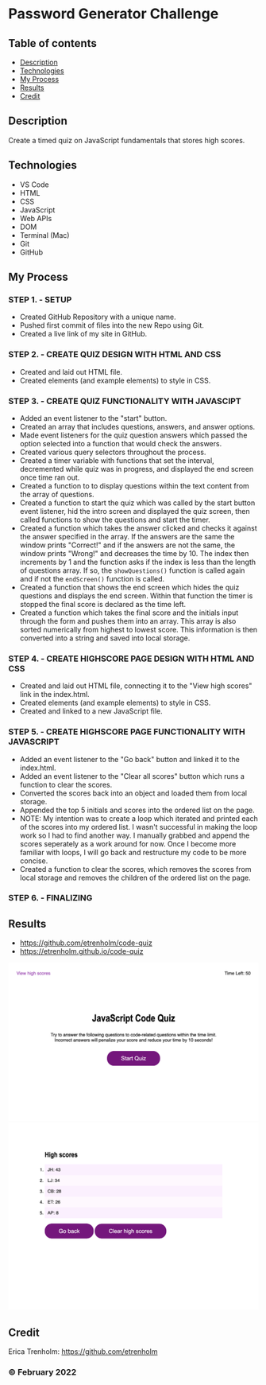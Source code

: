 # Password Generator Challenge

## Table of contents
* [Description](#description)
* [Technologies](#technologies)
* [My Process](#my-process)
* [Results](#results)
* [Credit](#credit)

## Description
Create a timed quiz on JavaScript fundamentals that stores high scores.
	
## Technologies
* VS Code
* HTML
* CSS
* JavaScript
* Web APIs
* DOM
* Terminal (Mac)
* Git
* GitHub

## My Process
### STEP 1. - SETUP
* Created GitHub Repository with a unique name.
* Pushed first commit of files into the new Repo using Git.
* Created a live link of my site in GitHub.

### STEP 2. - CREATE QUIZ DESIGN WITH HTML AND CSS
* Created and laid out HTML file.
* Created elements (and example elements) to style in CSS.

### STEP 3. - CREATE QUIZ FUNCTIONALITY WITH JAVASCIPT
* Added an event listener to the "start" button.
* Created an array that includes questions, answers, and answer options.
* Made event listeners for the quiz question answers which passed the option selected into a function that would check the answers.
* Created various query selectors throughout the process.
* Created a timer variable with functions that set the interval, decremented while quiz was in progress, and displayed the end screen once time ran out.
* Created a function to to display questions within the text content from the array of questions.
* Created a function to start the quiz which was called by the start button event listener, hid the intro screen and displayed the quiz screen, then called functions to show the questions and start the timer.
* Created a function which takes the answer clicked and checks it against the answer specified in the array. If the answers are the same the window prints "Correct!" and if the answers are not the same, the window prints "Wrong!" and decreases the time by 10. The index then increments by 1 and the function asks if the index is less than the length of questions array. If so, the <code>showQuestions()</code> function is called again and if not the <code>endScreen()</code> function is called.
* Created a function that shows the end screen which hides the quiz questions and displays the end screen. Within that function the timer is stopped the final score is declared as the time left.
* Created a function which takes the final score and the initials input through the form and pushes them into an array. This array is also sorted numerically from highest to lowest score. This information is then converted into a string and saved into local storage.

### STEP 4. - CREATE HIGHSCORE PAGE DESIGN WITH HTML AND CSS
* Created and laid out HTML file, connecting it to the "View high scores" link in the index.html.
* Created elements (and example elements) to style in CSS.
* Created and linked to a new JavaScript file.

### STEP 5. - CREATE HIGHSCORE PAGE FUNCTIONALITY WITH JAVASCRIPT
* Added an event listener to the "Go back" button and linked it to the index.html.
* Added an event listener to the "Clear all scores" button which runs a function to clear the scores.
* Converted the scores back into an object and loaded them from local storage.
* Appended the top 5 initials and scores into the ordered list on the page.
* NOTE: My intention was to create a loop which iterated and printed each of the scores into my ordered list. I wasn't successful in making the loop work so I had to find another way. I manually grabbed and append the scores seperately as a work around for now. Once I become more familiar with loops, I will go back and restructure my code to be more concise.
* Created a function to clear the scores, which removes the scores from local storage and removes the children of the ordered list on the page.

### STEP 6. - FINALIZING


## Results

* https://github.com/etrenholm/code-quiz
* https://etrenholm.github.io/code-quiz

![mockup](./assets/images/QuizPage.png)
![mockup](./assets/images/HighscoresPage.png)

## Credit

Erica Trenholm: https://github.com/etrenholm

### ©️ February 2022
